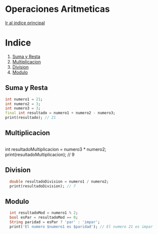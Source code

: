 # Operaciones Aritmeticas
[Ir al indice principal]()

# Indice

1. [Suma y Resta](#suma-y-resta)
2. [Multiplicacion](#multiplicacion)
3. [Division](#division)
4. [Modulo](#modulo)


## Suma y Resta
  ```dart
  int numero1 = 21;
  int numero2 = 3;
  int numero3 = 3;
  final int resultado = numero1 + numero2 - numero3;
  print(resultado); // 21

 ```
  
## Multiplicacion

```dart

```
  int resultadoMultiplicacion = numero3 * numero2;
  print(resultadoMultiplicacion); // 9

## Division

```dart
  double resultadoDivision = numero1 / numero2;
  print(resultadoDivision); // 7
```

## Modulo
```dart
  int resultadoMod = numero1 % 2;
  bool esPar = resultadoMod == 0;
  String paridad = esPar ? 'par' : 'impar';
  print('El numero $numero1 es $paridad'); // El numero 21 es impar
```

